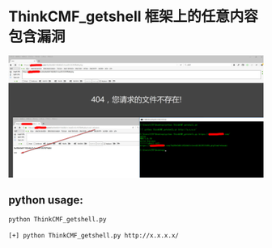 # ThinkCMF_getshell 框架上的任意内容包含漏洞

![](./ThinkCMF_getshell.jpg)

## python usage:

```
python ThinkCMF_getshell.py

[+] python ThinkCMF_getshell.py http://x.x.x.x/

```

